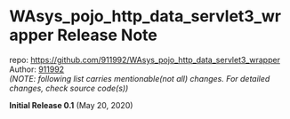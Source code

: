 # WAsys_pojo_http_data_servlet3_wrapper Release Note

repo: https://github.com/911992/WAsys_pojo_http_data_servlet3_wrapper  
Author: [911992](https://github.com/911992)  
*(NOTE: following list carries mentionable(not all) changes. For detailed changes, check source code(s))*  

**Initial Release 0.1** (May 20, 2020)